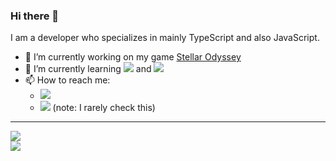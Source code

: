 ### Hi there 👋
I am a developer who specializes in mainly TypeScript and also JavaScript.
- 🔭 I’m currently working on my game [Stellar Odyssey](https://github.com/xShadowBlade/Stellar-Odyssey)
- 🌱 I’m currently learning ![](https://img.shields.io/badge/-React.js-grey?style=plastic&logo=React) and ![](https://img.shields.io/badge/-C%2B%2B-grey?style=plastic&logo=C%2B%2B)
- 📫 How to reach me:
  - ![](https://img.shields.io/badge/Discord%3A-%40.xshadowblade-blue?style=social&logo=discord) 
  - [![](https://img.shields.io/badge/Business%20Email%3A-xshadowblade618%40gmail.com-blue?style=social&logo=gmail)](https://mail.google.com/mail/u/0/?to=xshadowblade618@gmail.com&su&body&bcc&fs=1&tf=cm) (note: I rarely check this)

---

<div>
<picture>
  <source
    srcset="https://github-readme-stats.vercel.app/api?username=xShadowBlade&show_icons=true&theme=dark"
    media="(prefers-color-scheme: dark)"
  />
  <source
    srcset="https://github-readme-stats.vercel.app/api?username=xShadowBlade&show_icons=true"
    media="(prefers-color-scheme: light), (prefers-color-scheme: no-preference)"
  />
  <img src="https://github-readme-stats.vercel.app/api?username=xShadowBlade&show_icons=true" />
</picture>
<br>
<picture>
  <source
    srcset="https://github-readme-stats.vercel.app/api/top-langs/?username=xShadowBlade&layout=donut&hide=html&show_icons=true&theme=dark"
    media="(prefers-color-scheme: dark)"
  />
  <source
    srcset="https://github-readme-stats.vercel.app/api/top-langs/?username=xShadowBlade&layout=donut&hide=html&show_icons=true"
    media="(prefers-color-scheme: light), (prefers-color-scheme: no-preference)"
  />
  <img src="https://github-readme-stats.vercel.app/api/top-langs/?username=xShadowBlade&layout=donut&hide=html&show_icons=true" />
</picture>
</div>
